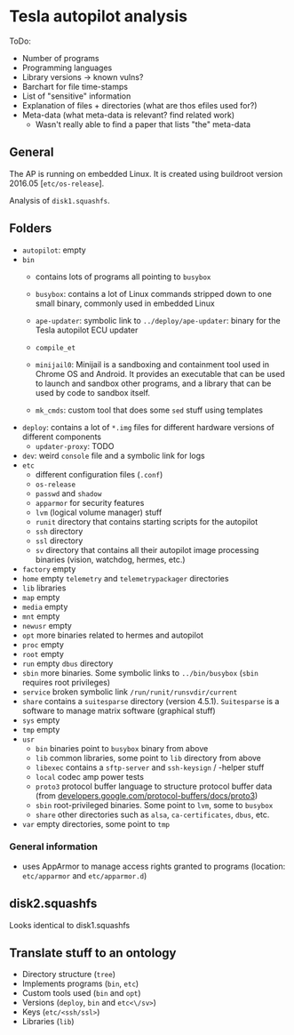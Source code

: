 # Tesla autopilot analysis

ToDo:
- Number of programs 
- Programming languages
- Library versions -> known vulns?
- Barchart for file time-stamps
- List of "sensitive" information
- Explanation of files + directories (what are thos efiles used for?)
- Meta-data (what meta-data is relevant? find related work)
    - Wasn't really able to find a paper that lists "the" meta-data

## General 

The AP is running on embedded Linux. It is created using buildroot version 2016.05 [`etc/os-release`].

Analysis of `disk1.squashfs`.

## Folders

- `autopilot`: empty
- `bin`
  - contains lots of programs all pointing to `busybox`
  - `busybox`: contains a lot of Linux commands stripped down to one small binary, commonly used in embedded Linux
  - `ape-updater`: symbolic link to `../deploy/ape-updater`: binary for the Tesla autopilot ECU updater
  - `compile_et`
  - `minijail0`: Minijail is a sandboxing and containment tool used in Chrome OS and Android. It provides an executable that can be used to launch and sandbox other programs, and a library that can be used by code to sandbox itself.

  - `mk_cmds`: custom tool that does some `sed` stuff using templates
- `deploy`: contains a lot of `*.img` files for different hardware versions of different components
  - `updater-proxy`: TODO
- `dev`: weird `console` file and a symbolic link for logs
- `etc`
  - different configuration files (`.conf`)
  - `os-release`
  - `passwd` and `shadow`
  - `apparmor` for security features
  - `lvm` (logical volume manager) stuff
  - `runit` directory that contains starting scripts for the autopilot
  - `ssh` directory
  - `ssl` directory
  - `sv` directory that contains all their autopilot image processing binaries (vision, watchdog, hermes, etc.)
- `factory` empty
- `home` empty `telemetry` and `telemetrypackager` directories
- `lib` libraries
- `map` empty
- `media` empty
- `mnt` empty
- `newusr` empty
- `opt` more binaries related to hermes and autopilot
- `proc` empty
- `root` empty
- `run` empty `dbus` directory
- `sbin` more binaries. Some symbolic links to `../bin/busybox` (`sbin` requires root privileges)
- `service` broken symbolic link `/run/runit/runsvdir/current`
- `share` contains a `suitesparse` directory (version 4.5.1). `Suitesparse` is a software to manage matrix software (graphical stuff)
- `sys` empty
- `tmp` empty
- `usr`
  - `bin` binaries point to `busybox` binary from above
  - `lib` common libraries, some point to `lib` directory from above
  - `libexec` contains a `sftp-server` and `ssh-keysign` / -helper stuff
  - `local` codec amp power tests
  - `proto3` protocol buffer language to structure protocol buffer data (from [developers.google.com/protocol-buffers/docs/proto3](developers.google.com/protocol-buffers/docs/proto3))
  - `sbin` root-privileged binaries. Some point to `lvm`, some to `busybox`
  - `share` other directories such as `alsa`, `ca-certificates`, `dbus`, etc.
- `var` empty directories, some point to `tmp`

### General information

- uses AppArmor to manage access rights granted to programs (location: `etc/apparmor` and `etc/apparmor.d`)

## disk2.squashfs

Looks identical to disk1.squashfs

## Translate stuff to an ontology

- Directory structure (`tree`)
- Implements programs (`bin`, `etc`)
- Custom tools used (`bin` and `opt`)
- Versions (`deploy`, `bin` and `etc<\/sv>`)
- Keys (`etc/<ssh/ssl>`)
- Libraries (`lib`)

